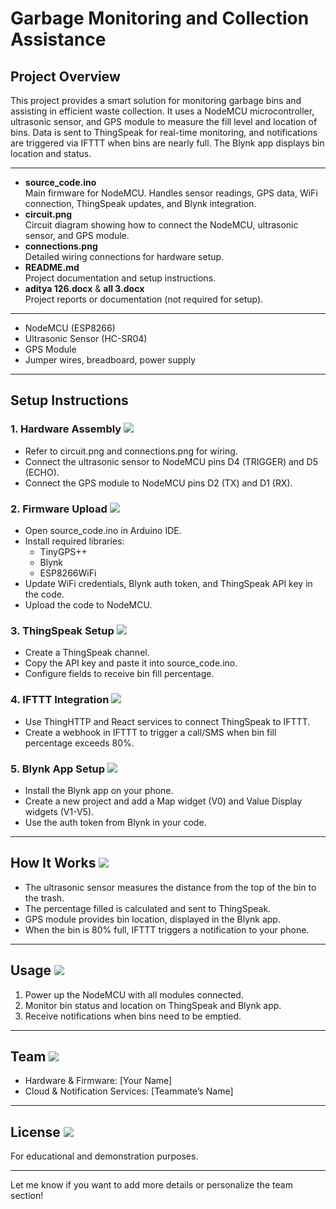 

# Garbage Monitoring and Collection Assistance

## Project Overview

This project provides a smart solution for monitoring garbage bins and assisting in efficient waste collection. It uses a NodeMCU microcontroller, ultrasonic sensor, and GPS module to measure the fill level and location of bins. Data is sent to ThingSpeak for real-time monitoring, and notifications are triggered via IFTTT when bins are nearly full. The Blynk app displays bin location and status.

---


- **source_code.ino**  
  Main firmware for NodeMCU. Handles sensor readings, GPS data, WiFi connection, ThingSpeak updates, and Blynk integration.
- **circuit.png**  
  Circuit diagram showing how to connect the NodeMCU, ultrasonic sensor, and GPS module.
- **connections.png**  
  Detailed wiring connections for hardware setup.
- **README.md**  
  Project documentation and setup instructions.
- **aditya 126.docx** & **all 3.docx**  
  Project reports or documentation (not required for setup).

---


- NodeMCU (ESP8266) 
- Ultrasonic Sensor (HC-SR04) 
- GPS Module 
- Jumper wires, breadboard, power supply

---

## Setup Instructions


### 1. Hardware Assembly <img src="https://img.icons8.com/color/24/000000/maintenance.png"/>

- Refer to circuit.png and connections.png for wiring.
- Connect the ultrasonic sensor to NodeMCU pins D4 (TRIGGER) and D5 (ECHO).
- Connect the GPS module to NodeMCU pins D2 (TX) and D1 (RX).


### 2. Firmware Upload <img src="https://img.icons8.com/color/24/000000/upload.png"/>

- Open source_code.ino in Arduino IDE.
- Install required libraries:
  - TinyGPS++
  - Blynk
  - ESP8266WiFi
- Update WiFi credentials, Blynk auth token, and ThingSpeak API key in the code.
- Upload the code to NodeMCU.


### 3. ThingSpeak Setup <img src="https://img.icons8.com/color/24/000000/cloud.png"/>

- Create a ThingSpeak channel.
- Copy the API key and paste it into source_code.ino.
- Configure fields to receive bin fill percentage.


### 4. IFTTT Integration <img src="https://img.icons8.com/color/24/000000/phone.png"/>

- Use ThingHTTP and React services to connect ThingSpeak to IFTTT.
- Create a webhook in IFTTT to trigger a call/SMS when bin fill percentage exceeds 80%.


### 5. Blynk App Setup <img src="https://img.icons8.com/color/24/000000/smartphone-tablet.png"/>

- Install the Blynk app on your phone.
- Create a new project and add a Map widget (V0) and Value Display widgets (V1-V5).
- Use the auth token from Blynk in your code.

---


## How It Works <img src="https://img.icons8.com/color/24/000000/idea.png"/>

- The ultrasonic sensor measures the distance from the top of the bin to the trash.
- The percentage filled is calculated and sent to ThingSpeak.
- GPS module provides bin location, displayed in the Blynk app.
- When the bin is 80% full, IFTTT triggers a notification to your phone.

---


## Usage <img src="https://img.icons8.com/color/24/000000/play.png"/>

1. Power up the NodeMCU with all modules connected.
2. Monitor bin status and location on ThingSpeak and Blynk app.
3. Receive notifications when bins need to be emptied.

---


## Team <img src="https://img.icons8.com/color/24/000000/conference-call.png"/>

- Hardware & Firmware: [Your Name]
- Cloud & Notification Services: [Teammate’s Name]

---


## License <img src="https://img.icons8.com/color/24/000000/copyright.png"/>

For educational and demonstration purposes.

---

Let me know if you want to add more details or personalize the team section!